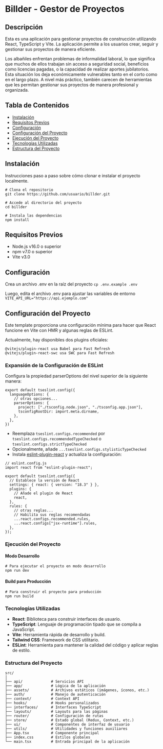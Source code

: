 # Billder - Gestor de Proyectos

## Descripción

Esta es una aplicación para gestionar proyectos de construcción utilizando React, TypeScript y Vite. La aplicación permite a los usuarios crear, seguir y gestionar sus proyectos de manera eficiente.

Los albañiles enfrentan problemas de informalidad laboral, lo que significa que muchos de ellos trabajan sin acceso a seguridad social, beneficios como licencias pagadas, o la capacidad de realizar aportes jubilatorios. Esta situación los deja económicamente vulnerables tanto en el corto como en el largo plazo. A nivel más práctico, también carecen de herramientas que les permitan gestionar sus proyectos de manera profesional y organizada.

## Tabla de Contenidos

- [Instalación](#instalación)
- [Requisitos Previos](#requisitos-previos)
- [Configuración](#configuración)
- [Configuración del Proyecto](#configuración-del-proyecto)
- [Ejecución del Proyecto](#ejecución-del-proyecto)
- [Tecnologías Utilizadas](#tecnologías-utilizadas)
- [Estructura del Proyecto](#estructura-del-proyecto)

## Instalación

Instrucciones paso a paso sobre cómo clonar e instalar el proyecto localmente.

```
# Clona el repositorio
git clone https://github.com/usuario/billder.git

# Accede al directorio del proyecto
cd billder

# Instala las dependencias
npm install
```

## Requisitos Previos

- Node.js v16.0 o superior
- npm v7.0 o superior
- Vite v3.0

## Configuración

Crea un archivo .env en la raíz del proyecto
`cp .env.example .env`

Luego, edita el archivo .env para ajustar las variables de entorno
`VITE_API_URL="https://api.ejemplo.com"`

## Configuración del Proyecto

Este template proporciona una configuración mínima para hacer que React funcione en Vite con HMR y algunas reglas de ESLint.

Actualmente, hay disponibles dos plugins oficiales:

```
@vitejs/plugin-react usa Babel para Fast Refresh
@vitejs/plugin-react-swc usa SWC para Fast Refresh
```

### Expansión de la Configuración de ESLint

Configura la propiedad parserOptions del nivel superior de la siguiente manera:

```
export default tseslint.config({
  languageOptions: {
    // otras opciones...
    parserOptions: {
      project: ["./tsconfig.node.json", "./tsconfig.app.json"],
      tsconfigRootDir: import.meta.dirname,
    },
  },
})
```

- Reemplaza `tseslint.configs.recommended` por `tseslint.configs.recommendedTypeChecked` o `tseslint.configs.strictTypeChecked`
- Opcionalmente, añade `...tseslint.configs.stylisticTypeChecked`
- Instala [eslint-plugin-react](https://github.com/jsx-eslint/eslint-plugin-react) y actualiza la configuración:

```
// eslint.config.js
import react from "eslint-plugin-react";

export default tseslint.config({
  // Establece la versión de React
  settings: { react: { version: "18.3" } },
  plugins: {
    // Añade el plugin de React
    react,
  },
  rules: {
    // otras reglas...
    // Habilita sus reglas recomendadas
    ...react.configs.recommended.rules,
    ...react.configs["jsx-runtime"].rules,
  },
});
```
### Ejecución del Proyecto
#### Modo Desarrollo
```
# Para ejecutar el proyecto en modo desarrollo
npm run dev

```
#### Build para Producción
```
# Para construir el proyecto para producción
npm run build
```
### Tecnologías Utilizadas
- **React**: Biblioteca para construir interfaces de usuario.
- **TypeScript**: Lenguaje de programación tipado que se compila a JavaScript.
- **Vite**: Herramienta rápida de desarrollo y build.
- **Tailwind CSS**: Framework de CSS utilitario.
- **ESLint**: Herramienta para mantener la calidad del código y aplicar reglas de estilo.

### Estructura del Proyecto
```
src/
│
├── api/             # Servicios API
├── app/             # Lógica de la aplicación
├── assets/          # Archivos estáticos (imágenes, íconos, etc.)
├── auth/            # Manejo de autenticación
├── context/         # Context API
├── hooks/           # Hooks personalizados
├── interfaces/      # Interfaces TypeScript
├── layouts/         # Layouts para las páginas
├── router/          # Configuración de rutas
├── store/           # Estado global (Redux, Context, etc.)
├── ui/              # Componentes de interfaz de usuario
├── utils/           # Utilidades y funciones auxiliares
├── App.tsx          # Componente principal
├── index.css        # Estilos globales
└── main.tsx         # Entrada principal de la aplicación
```